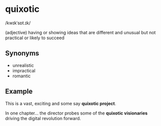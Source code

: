# quixotic

/kwɪkˈsɒt.ɪk/

(adjective) having or showing ideas that are different and unusual but not practical or likely to succeed

## Synonyms

+ unrealistic
+ impractical
+ romantic

## Example

This is a vast, exciting and some say **quixotic project**.

In one chapter... the director probes some of the **quixotic visionaries** driving the digital revolution forward.
